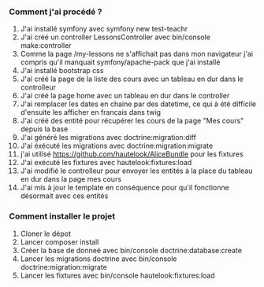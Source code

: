 ### Comment j'ai procédé ?
1. J'ai installé symfony avec symfony new test-teachr
2. J'ai créé un controller LessonsController avec bin/console make:controller
3. Comme la page /my-lessons ne s'affichait pas dans mon navigateur j'ai compris qu'il manquait symfony/apache-pack que j'ai installé
4. J'ai installé bootstrap css
5. J'ai créé la page de la liste des cours avec un tableau en dur dans le controlleur
6. J'ai créé la page home avec un tableau en dur dans le controller
7. J'ai remplacer les dates en chaine par des datetime, ce qui à été difficile d'ensuite les afficher en francais dans twig
8. J'ai créé des entité pour récupérer les cours de la page "Mes cours" depuis la base
9. J'ai généré les migrations avec doctrine:migration:diff
10. J'ai éxécuté les migrations avec doctrine:migration:migrate
11. j'ai utilisé https://github.com/hautelook/AliceBundle pour les fixtures
12. J'ai exécuté les fixtures avec hautelook:fixtures:load
13. J'ai modifié le controlleur pour envoyer les entités à la place du tableau en dur dans la page mes cours
14. J'ai mis à jour le template en conséquence pour qu'il fonctionne désormait avec ces entités

### Comment installer le projet

1. Cloner le dépot
2. Lancer composer install
3. Créer la base de donneé avec bin/console doctrine:database:create
4. Lancer les migrations doctrine avec bin/console doctrine:migration:migrate
5. Lancer les fixtures avec bin/console hautelook:fixtures:load